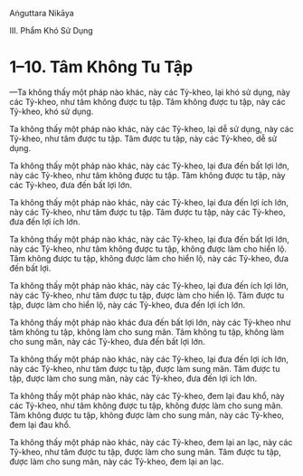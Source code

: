 Aṅguttara Nikāya

III. Phẩm Khó Sử Dụng

# 1–10. Tâm Không Tu Tập

—Ta không thấy một pháp nào khác, này các Tỷ-kheo, lại khó sử dụng, này các Tỷ-kheo, như tâm không được tu tập. Tâm không được tu tập, này các Tỷ-kheo, khó sử dụng.

Ta không thấy một pháp nào khác, này các Tỷ-kheo, lại dễ sử dụng, này các Tỷ-kheo, như tâm được tu tập. Tâm được tu tập, này các Tỷ-kheo, dễ sử dụng.

Ta không thấy một pháp nào khác, này các Tỷ-kheo, lại đưa đến bất lợi lớn, này các Tỷ-kheo, như tâm không được tu tập. Tâm không được tu tập, này các Tỷ-kheo, đưa đến bất lợi lớn.

Ta không thấy một pháp nào khác, này các Tỷ-kheo, lại đưa đến lợi ích lớn, này các Tỷ-kheo, như tâm được tu tập. Tâm được tu tập, này các Tỷ-kheo, đưa đến lợi ích lớn.

Ta không thấy một pháp nào khác, này các Tỷ-kheo, lại đưa đến bất lợi lớn, này các Tỷ-kheo, như tâm không được tu tập, không được làm cho hiển lộ. Tâm không được tu tập, không được làm cho hiển lộ, này các Tỷ-kheo, đưa đến bất lợi.

Ta không thấy một pháp nào khác, này các Tỷ-kheo, lại đưa đến ích lợi lớn, này các Tỷ-kheo, như tâm được tu tập, được làm cho hiển lộ. Tâm được tu tập, được làm cho hiển lộ, này các Tỷ-kheo, đưa đến lợi ích lớn.

Ta không thấy một pháp nào khác đưa đến bất lợi lớn, này các Tỷ-kheo như tâm không tu tập, không làm cho sung mãn. Tâm không tu tập, không làm cho sung mãn, này các Tỷ-kheo, đưa đến bất lợi lớn.

Ta không thấy một pháp nào khác, này các Tỷ-kheo, lại đưa đến lợi ích lớn, này các Tỷ-kheo, như tâm được tu tập, được làm sung mãn. Tâm được tu tập, được làm cho sung mãn, này các Tỷ-kheo, đưa đến lợi ích lớn.

Ta không thấy một pháp nào khác, này các Tỷ-kheo, đem lại đau khổ, này các Tỷ-kheo, như tâm không được tu tập, không được làm cho sung mãn. Tâm không được tu tập, không được làm cho sung mãn, này các Tỷ-kheo, đem lại đau khổ.

Ta không thấy một pháp nào khác, này các Tỷ-kheo, đem lại an lạc, này các Tỷ-kheo, như tâm được tu tập, được làm cho sung mãn. Tâm được tu tập, được làm cho sung mãn, này các Tỷ-kheo, đem lại an lạc.

